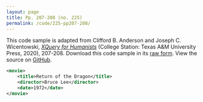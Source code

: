 ```yaml
---
layout: page
title: Pp. 207-208 (no. 225)
permalink: /code/225-pp207-208/
---
```


This code sample is adapted from Clifford B. Anderson and Joseph C. Wicentowski, 
[_XQuery for Humanists_](/) (College Station: Texas A&M University Press, 2020), 207-208. 
Download this code sample in its [raw form](/code/225-pp207-208/225-pp207-208.xml).
View the source on [GitHub](https://github.com/coding4humanists/xquery4humanists/blob/master/code/225-pp207-208/225-pp207-208.xml).

```xml
<movie>
    <title>Return of the Dragon</title>
    <director>Bruce Lee</director>
    <date>1972</date>
</movie>
```  
